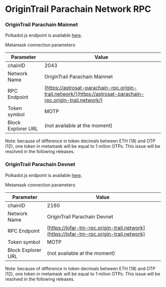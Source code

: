 # OriginTrail Parachain Network RPC

### OriginTrail Parachain Mainnet

Polkadot.js endpoint is available [here](https://polkadot.js.org/apps/?rpc=wss%3A%2F%2Fparachain-rpc.origin-trail.network#/explorer).

Metamask connection parameters:

| Parameter          | Value                                                                                                        |
| ------------------ | ------------------------------------------------------------------------------------------------------------ |
| chainID            | 2043                                                                                                         |
| Network Name       | OriginTrail Parachain Mainnet                                                                                |
| RPC Endpoint       | [https://astrosat-parachain-rpc.origin-trail.network/](https://astrosat-parachain-rpc.origin-trail.network/) |
| Token symbol       | MOTP                                                                                                         |
| Block Explorer URL | (not available at the moment)                                                                                |

Note: because of difference in token decimals between ETH (18) and OTP (12), one token in metamask will be equal to 1 milion OTPs. This issue will be resolved in the following releases.

### OriginTrail Parachain Devnet

Polkadot.js endpoint is available [here](https://polkadot.js.org/apps/?rpc=wss%3A%2F%2Flofar.origin-trail.network#/).

Metamask connection parameters:

| Parameter          | Value                                                                                  |
| ------------------ | -------------------------------------------------------------------------------------- |
| chainID            | 2160                                                                                   |
| Network Name       | OriginTrail Parachain Devnet                                                           |
| RPC Endpoint       | [https://lofar-tm-rpc.origin-trail.network](https://lofar-tm-rpc.origin-trail.network) |
| Token symbol       | MOTP                                                                                   |
| Block Explorer URL | (not available at the moment)                                                          |

Note: because of difference in token decimals between ETH (18) and OTP (12), one token in metamask will be equal to 1 milion OTPs. This issue will be resolved in the following releases.
